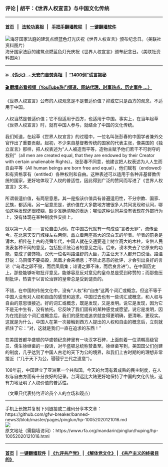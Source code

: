 ### 评论 | 胡平：《世界人权宣言》与中国文化传统
------------------------

#### [首页](https://github.com/gfw-breaker/banned-news3/blob/master/README.md) &nbsp;&nbsp;|&nbsp;&nbsp; [法轮功真相](https://github.com/begood0513/basic/blob/master/README.md)  &nbsp;&nbsp;|&nbsp;&nbsp; [手把手翻墙教程](https://github.com/gfw-breaker/guides/wiki)  &nbsp;&nbsp;|&nbsp;&nbsp; [一键翻墙软件](https://github.com/gfw-breaker/nogfw/blob/master/README.md)  



<div id="headerimg">
 <img alt="海牙国家法庭的建筑点燃蓝色灯光庆祝《世界人权宣言》颁布纪念日。（美联社资料图片）" src="https://www.rfa.org/mandarin/pinglun/huping/hp-10052020121016.html/AP_18344587663348.jpg/@@images/a0b12a22-c1e1-42e9-b0f6-9344cbf53079.jpeg" title="海牙国家法庭的建筑点燃蓝色灯光庆祝《世界人权宣言》颁布纪念日。（美联社资料图片）"/>
 <div id="headerimgcontents">
  <div id="headerimgcaption">
   <span>
    海牙国家法庭的建筑点燃蓝色灯光庆祝《世界人权宣言》颁布纪念日。（美联社资料图片）
   </span>
   <!-- zoomattribute -->
  </div>
  <!-- headerimgcaption -->
 </div>
 <!-- headerimagecontents -->
</div>

<hr/>


#### 💥 [《伪火》 - 天安门自焚真相 ](http://158.247.195.190:10000/videos/blog/weihuo.html)&nbsp; |&nbsp; [“1400例”谎言揭秘  ](http://158.247.195.190:10000/videos/blog/jiexi1400.html)

#### [ 🎬  翻墙必看视频（YouTube热门频道、网站代理、时事热点、历史事件 ...）](https://github.com/gfw-breaker/links/blob/master/banned.md)

<div id="storytext">
 <div>
  <div class="slot_header">
  </div>
 </div>
 <p>
  《世界人权宣言》公布的人权观念是不是普适价值？抑或它只是西方的观念，不适用于中国。
  <br/>
  <br/>
  人权当然是普适价值；它不但适用于西方，也适用于中国。事实上，在当年起草《世界人权宣言》时，就有中国人参与，就结合了中国的文化传统。
  <br/>
  <br/>
  我们知道，在起草《世界人权宣言》的过程中，一位名叫张彭春的中国学者兼外交官作出了重要贡献。起初，不少来自基督教传统的国家的代表主张，像美国的《独立宣言》那样，把人权表述为“人人被造而平等，造物主赋予他们若干不可剥夺的权利”（all men are created equal, that they are endowed by their Creator with certain unalienable Rights）。张彭春不同意，他建议把人权表述为人人生而自由平等（All human beings are born free and equal），他们赋有（endowed）和有资格享有（entitled）各种权利和自由。这种表述可以适用于各种非基督教传统的国家，更好地体现了人权的普适性，因此得到广泛的赞同而写进了《世界人权宣言》文本。
  <br/>
  <br/>
  所谓普适价值，有两层意思。其一是指该价值具有普遍适用性，不分宗教、国家、民族，都适用。另一层意思是，该价值在大多数地方被很多人共同发现和认同，哪怕这种发现还很模糊，缺少准确清晰的表达；哪怕这种认同并没有表现在外部行为上，没有体现在某种制度性安排上。
  <br/>
  <br/>
  就以第一人权——言论自由为例。在中国古代就有一句成语“言者无罪”，流传至今。在北京天安门城楼左右两侧，矗立着两座高大的汉白玉的华表。华表的前身是谤木，相传在上古的尧舜年代，中国人就在交通要道上树立高大的木柱，专供人民发表各种不同的意见，包括批评统治者的意见之用。后来，谤木失去了它原来的功能，变成了装饰物。汉代一位名叫路温舒的大臣，力主让天下人都开口说话。路温舒说：乌鸦蛋不要捣毁，凤凰才会来栖息；不禁止恶意的批评，才会引出良好的言论（“乌鸢之卵不毁，而后凤凰集；诽谤之罪不诛，而后良言进”）。在中国历史上，那些能够听取批评意见，能够容忍反对意见的皇帝总是受到称赞的；而那些压制批评，热衷于以言论治罪的皇帝总是受到谴责的。
  <br/>
  <br/>
  不错，在中国的传统文化中，没有“人权”和“自由”这两个词汇或概念。但这不等于中国人没有对人权和自由的感觉和追求。中国过去也有一些词汇或概念，和人权与自由的意思很接近。好的词汇或概念，既是发现，又是发明。说它是发现，因为它不是无中生有，没有依托。它反映了我们固有的某种感觉或愿望。说它是发明，因为在找到这个词汇或概念后，我们的感觉或追求就变得更明确，更清晰，更现实。这就是为什么，中国人在第一次接触到西方人提出的人权和自由的概念后，立刻就抓住了它：“对，这就是我们一直在追求的东西！”
  <br/>
  <br/>
  在美国首都华盛顿的华盛顿纪念碑里有一块汉字石碑，上面刻着一位清朝高级官员、儒生徐继畲的一段话，对华盛顿总统称赞备至。徐继畲写到，美国国父们创建的制度，几乎达到了中国人古老的天下为公的境界，和我们上古时期的的理想非常接近（“几于天下为公，骎骎乎三代之遗意”）。
  <br/>
  <br/>
  108年前，中国建立了亚洲第一个共和国。今天的台湾有着成熟的民主制度，在人权与自由方面有十分良好的记录。台湾远比大陆更好地保持了中国的文化传统，这有力地证明了人权价值的普适性。
 </p>
 <p>
  （文章只代表特约评论员个人的立场和观点）
 </p>
</div>

<hr/>
手机上长按并复制下列链接或二维码分享本文章：<br/>
https://github.com/gfw-breaker/banned-news3/blob/master/pages/pinglun/hp-10052020121016.md <br/>
<a href='https://github.com/gfw-breaker/banned-news3/blob/master/pages/pinglun/hp-10052020121016.md'><img src='https://github.com/gfw-breaker/banned-news3/blob/master/pages/pinglun/hp-10052020121016.md.png'/></a> <br/>
原文地址（需翻墙访问）：https://www.rfa.org/mandarin/pinglun/huping/hp-10052020121016.html


------------------------
#### [首页](https://github.com/gfw-breaker/banned-news3/blob/master/README.md) &nbsp;|&nbsp; [一键翻墙软件](https://github.com/gfw-breaker/nogfw/blob/master/README.md) &nbsp;| [《九评共产党》](https://github.com/gfw-breaker/9ping.md/blob/master/README.md#九评之一评共产党是什么) | [《解体党文化》](https://github.com/gfw-breaker/jtdwh.md/blob/master/README.md) | [《共产主义的终极目的》](https://github.com/gfw-breaker/gczydzjmd.md/blob/master/README.md)


<img src='http://gfw-breaker.win/banned-news3/pages/pinglun/hp-10052020121016.md' width='0px' height='0px'/>